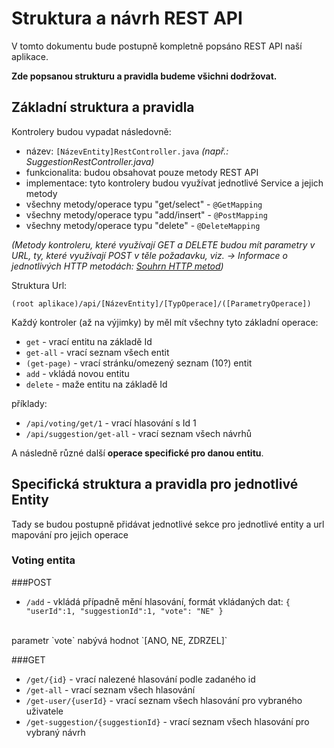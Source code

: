 # Struktura a návrh REST API

V tomto dokumentu bude postupně kompletně popsáno REST API naší aplikace.

**Zde popsanou strukturu a pravidla budeme všichni dodržovat.**

## Základní struktura a pravidla

Kontrolery budou vypadat následovně:
- název: `[NázevEntity]RestController.java` _(např.: SuggestionRestController.java)_
- funkcionalita: budou obsahovat pouze metody REST API
- implementace: tyto kontrolery budou využívat jednotlivé Service a jejich metody
- všechny metody/operace typu "get/select" - `@GetMapping`
- všechny metody/operace typu "add/insert" - `@PostMapping`
- všechny metody/operace typu "delete" - `@DeleteMapping`

_(Metody kontroleru, které využívají GET a DELETE budou mít parametry v URL, ty, které využívají POST v těle požadavku, viz. -> Informace o jednotlivých HTTP metodách: [Souhrn HTTP metod](https://en.wikipedia.org/wiki/Hypertext_Transfer_Protocol#Summary_table))_

Struktura Url:

`(root aplikace)/api/[NázevEntity]/[TypOperace]/([ParametryOperace])`

Každý kontroler (až na výjimky) by  měl mít všechny tyto základní operace:
- `get` - vrací entitu na základě Id
- `get-all` - vrací seznam všech entit
- `(get-page)` - vrací stránku/omezený seznam (10?) entit
- `add` - vkládá novou entitu
- `delete` - maže entitu na základě Id

příklady:
- `/api/voting/get/1` - vrací hlasování s Id 1
- `/api/suggestion/get-all` - vrací seznam všech návrhů

A následně různé další **operace specifické pro danou entitu**.

## Specifická struktura a pravidla pro jednotlivé Entity

Tady se budou postupně přidávat jednotlivé sekce pro jednotlivé entity a url mapování pro jejich operace

### Voting entita

###POST
- `/add` - vkládá případně mění hlasování, 
formát vkládaných dat:
`{
 	"userId":1,
 	"suggestionId":1,
 	"vote": "NE"
 }`
 <br />
 parametr `vote` nabývá hodnot `[ANO, NE, ZDRZEL]`
 
###GET
- `/get/{id}` - vrací nalezené hlasování podle zadaného id
- `/get-all` - vrací seznam všech hlasování
- `/get-user/{userId}` - vrací seznam všech hlasování pro vybraného uživatele
- `/get-suggestion/{suggestionId}` - vrací seznam všech hlasování pro vybraný návrh
